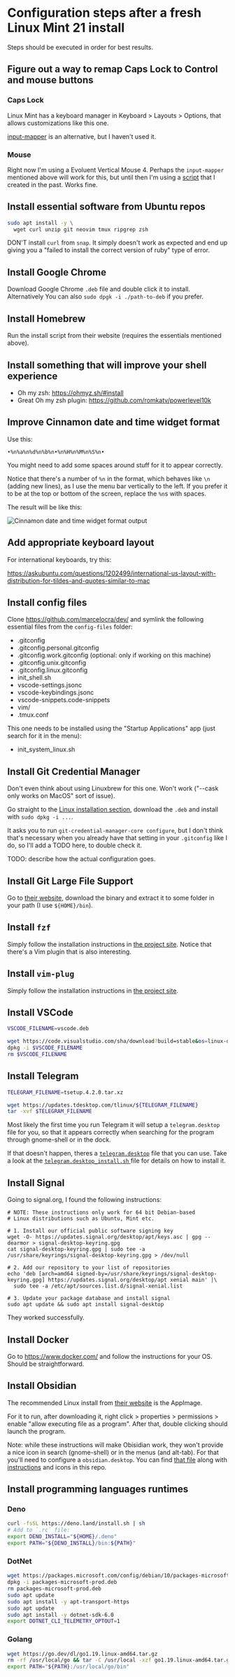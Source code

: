 # Configuration steps after a fresh Linux Mint 21 install

Steps should be executed in order for best results.

## Figure out a way to remap Caps Lock to Control and mouse buttons

### Caps Lock

Linux Mint has a keyboard manager in Keyboard > Layouts > Options, that allows
customizations like this one.

[input-mapper](https://github.com/sezanzeb/input-remapper/) is an alternative,
but I haven't used it.

### Mouse

Right now I'm using a Evoluent Vertical Mouse 4. Perhaps the `input-mapper`
mentioned above will work for this, but until then I'm using a
[script](https://github.com/marcelocra/dev/blob/main/config-files/init_system_linux.sh)
that I created in the past. Works fine.

## Install essential software from Ubuntu repos

```sh
sudo apt install -y \
  wget curl unzip git neovim tmux ripgrep zsh
```

DON'T install `curl` from `snap`. It simply doesn't work as expected and end up
giving you a "failed to install the correct version of ruby" type of error.

## Install Google Chrome

Download Google Chrome `.deb` file and double click it to install. Alternatively
You can also `sudo dpgk -i ./path-to-deb` if you prefer.

## Install Homebrew

Run the install script from their website (requires the essentials mentioned
above).

## Install something that will improve your shell experience

- Oh my zsh: https://ohmyz.sh/#install
- Great Oh my zsh plugin: https://github.com/romkatv/powerlevel10k

## Improve Cinnamon date and time widget format

Use this:

`•%n%a%n%d%n%b%n•%n%H%n%M%n%S%n•`

You might need to add some spaces around stuff for it to appear correctly.

Notice that there's a number of `%n` in the format, which behaves like `\n`
(adding new lines), as I use the menu bar vertically to the left. If you prefer
it to be at the top or bottom of the screen, replace the `%n`s with spaces.

The result will be like this:

![Cinnamon date and time widget format output](./cinnamon-date-time.png)

## Add appropriate keyboard layout

For international keyboards, try this:

https://askubuntu.com/questions/1202499/international-us-layout-with-distribution-for-tildes-and-quotes-similar-to-mac

## Install config files

Clone https://github.com/marcelocra/dev/ and symlink the following essential
files from the `config-files` folder:

- .gitconfig
- .gitconfig.personal.gitconfig
- .gitconfig.work.gitconfig (optional: only if working on this machine)
- .gitconfig.unix.gitconfig
- .gitconfig.linux.gitconfig
- init_shell.sh
- vscode-settings.jsonc
- vscode-keybindings.jsonc
- vscode-snippets.code-snippets
- vim/
- .tmux.conf

This one needs to be installed using the "Startup Applications" app (just search
for it in the menu):

- init_system_linux.sh

## Install Git Credential Manager

Don't even think about using Linuxbrew for this one. Won't work ("--cask only
works on MacOS" sort of issue).

Go straight to the
[Linux installation section](https://github.com/GitCredentialManager/git-credential-manager#linux),
download the `.deb` and install with `sudo dpkg -i ...`.

It asks you to run `git-credential-manager-core configure`, but I don't think
that's necessary when you already have that setting in your `.gitconfig` like I
do, so I'll add a TODO here, to double check it.

TODO: describe how the actual configuration goes.

## Install Git Large File Support

Go to [their website](https://git-lfs.github.com/), download the binary and
extract it to some folder in your path (I use `${HOME}/bin`).

## Install `fzf`

Simply follow the installation instructions in
[the project site](https://github.com/junegunn/fzf#installation). Notice that
there's a Vim plugin that is also interesting.

## Install `vim-plug`

Simply follow the installation instructions in
[the project site](https://github.com/junegunn/vim-plug#installation).

## Install VSCode

```sh
VSCODE_FILENAME=vscode.deb

wget https://code.visualstudio.com/sha/download?build=stable&os=linux-deb-x64 -O $VSCODE_FILENAME
dpkg -i $VSCODE_FILENAME
rm $VSCODE_FILENAME
```

## Install Telegram

```sh
TELEGRAM_FILENAME=tsetup.4.2.0.tar.xz

wget https://updates.tdesktop.com/tlinux/${TELEGRAM_FILENAME}
tar -xvf $TELEGRAM_FILENAME
```

Most likely the first time you run Telegram it will setup a `telegram.desktop`
file for you, so that it appears correctly when searching for the program
through gnome-shell or in the dock.

If that doesn't happen, theres a
[`telegram.desktop`](../config-files/telegram.desktop) file that you can use.
Take a look at the
[`telegram.desktop_install.sh` ](../config-files/telegram.desktop_install.sh)
file for details on how to install it.

## Install Signal

Going to signal.org, I found the following instructions:

```shell
# NOTE: These instructions only work for 64 bit Debian-based
# Linux distributions such as Ubuntu, Mint etc.

# 1. Install our official public software signing key
wget -O- https://updates.signal.org/desktop/apt/keys.asc | gpg --dearmor > signal-desktop-keyring.gpg
cat signal-desktop-keyring.gpg | sudo tee -a /usr/share/keyrings/signal-desktop-keyring.gpg > /dev/null

# 2. Add our repository to your list of repositories
echo 'deb [arch=amd64 signed-by=/usr/share/keyrings/signal-desktop-keyring.gpg] https://updates.signal.org/desktop/apt xenial main' |\
  sudo tee -a /etc/apt/sources.list.d/signal-xenial.list

# 3. Update your package database and install signal
sudo apt update && sudo apt install signal-desktop

```

They worked successfully.

## Install Docker

Go to https://www.docker.com/ and follow the instructions for your OS. Should be
straightforward.

## Install Obsidian

The recommended Linux install from [their website](https://obsidian.md) is the
AppImage.

For it to run, after downloading it, right click > properties > permissions >
enable "allow executing file as a program". After that, double clicking should
launch the program.

Note: while these instructions will make Obisidian work, they won't provide a
nice icon in search (gnome-shell) or in the menus (and alt-tab). For that you'll
need to configure a `obsidian.desktop`. You can find
[that file](../config-files/obsidian.desktop) along with
[instructions](../config-files/obsidian.desktop_install.sh) and icons in this
repo.

## Install programming languages runtimes

### Deno

```sh
curl -fsSL https://deno.land/install.sh | sh
# Add to `.rc` file:
export DENO_INSTALL="${HOME}/.deno"
export PATH="${DENO_INSTALL}/bin:${PATH}"
```

### DotNet

```sh
wget https://packages.microsoft.com/config/debian/10/packages-microsoft-prod.deb -O packages-microsoft-prod.deb
dpkg -i packages-microsoft-prod.deb
rm packages-microsoft-prod.deb
sudo apt update
sudo apt install -y apt-transport-https
sudo apt update
sudo apt install -y dotnet-sdk-6.0
export DOTNET_CLI_TELEMETRY_OPTOUT=1
```

### Golang

```sh
wget https://go.dev/dl/go1.19.linux-amd64.tar.gz
rm -rf /usr/local/go && tar -C /usr/local -xzf go1.19.linux-amd64.tar.gz
export PATH="${PATH}:/usr/local/go/bin"
```
